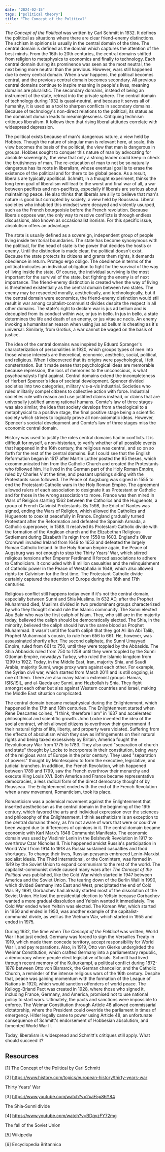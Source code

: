 ```yaml
---
date: "2024-02-15"
tags: ["political theory"]
title: "The Concept of the Political"
---
```


_The Concept of the Political_ was written by Carl Schmitt in 1932. It defines the political as situations where there are clear friend-enemy distinctions. The schism in opinions is usually in the central domain of the time. The central domain is defined as the domain which captures the attention of the best minds. From the 16th to 20th centuries, the central domains shifted from religion to metaphysics to economics and finally to technology. Each central domain during its prominence was seen as the most neutral, the next being more neutral than the previous. However, wars still happened due to every central domain. When a war happens, the political becomes central, and the previous central domain becomes secondary. All previous central domains continue to inspire meaning in people's lives, meaning domains are pluralistic. The secondary domains, instead of being an instrument of the state, retreat into the private sphere. The central domain of technology during 1932 is quasi-neutral, and because it serves all of humanity, it is used as a tool to sharpen conflicts in secondary domains. Because of technology's non-direct relations to the political, its status as the dominant domain leads to meaninglessness. Critiquing technism critiques liberalism. It follows then that rising liberal attitudes correlate with widespread depression.

The political exists because of man's dangerous nature, a view held by Hobbes. Though the nature of singular man is relevant here, at scale, this view becomes the basis of the political, the view that man is dangerous in groups. Hobbes sought to conquer this nature of man by advocating for absolute sovereignty, the view that only a strong leader could keep in check the brutishness of man. The re-education of man to not be so naturally dangerous has its roots in liberalism, whose eventual goal is to erase the existence of the political and for there to be global peace. As a result, liberals are typically apolitical. Schmitt, in a thought experiment, thinks the long term goal of liberalism will lead to the worst and final war of all, a war between pacifists and non-pacifists, especially if liberals are serious about maintaining peace. He also thinks that liberals are silly to believe that man's nature is good but corrupted by society, a view held by Rousseau. Liberal societies who inhabited this mindset were decayed and violently usurped, such as the French bourgeoisie before the French revolution. Because liberals oppose war, the only way to resolve conflicts is through endless discussions, also known as occasionalist ironism. For this specific issue, absolutism offers an advantage.

The state is usually defined as a sovereign, independent group of people living inside territorial boundaries. The state has become synonymous with the political, for the head of state is the power that decides the hostis or enemy. Until the distinction is made clear, the political doesn't exist. Because the state protects its citizens and grants them rights, it demands obedience in return. Protego ergo obligo. The obedience in terms of the political indicates an individual obligation to fight for the survival of the way of living inside the state. Of course, the individual surviving is the most important for the survival of the state, but fighting the enemy is of next importance. The friend-enemy distinction is created when the way of living is threatened existentially as the central domain between two states. The enemy may be respected morally, aesthetically, and technologically, but if the central domain were economics, the friend-enemy distinction would still result in war among capitalist-communist divides despite the respect in all other domains. The state's right to declare war is jus ad bellum and is decoupled from its conduct within war, or jus in bello. In jus in bello, a state determines the life and death of an enemy, or jus vitae ac necis. An enemy invoking a humanitarian reason when using jus ad bellum is cheating as it's universal. Similarly, from Grotius, a war cannot be waged on the basis of justice.

The idea of the central domains was inspired by Eduard Spranger's characterization of personalities in 1920, which groups types of men into those whose interests are theoretical, economic, aesthetic, social, political, and religious. When I discovered that its origins were psychological, I felt consternation. But it made sense that psychological ideas are memorable because repression, the loss of memories to the unconscious, is what psychoanalysts fight against. Central domains extend the incompleteness of Herbert Spencer's idea of societal development. Spencer divided societies into two categories, military vis-a-vis industrial. Societies who ruled militarily compel citizens to collective action with force. Industrial societies rule with reason and use justified claims instead, or claims that are universally justified among rational humans. Comte's law of three stages was also similar, the idea that society develops from a theological to a metaphysical to a positive stage, the final positive stage being a scientific society which strives to logically prove all non-axiomatic ideas. However, Spencer's societal development and Comte's law of three stages miss the economic central domain.

History was used to justify the roles central domains had in conflicts. It is difficult for myself, a non-historian, to verify whether of all possible events that happened in the 16th century, the religious was central, and so on so forth for the rest of the central domains. But I could see that the English Reformation began in 1517 after Martin Luther posted the 95 theses, which excommunicated him from the Catholic Church and created the Protestants who followed him. He lived in the German part of the Holy Roman Empire, ruled by Charles V at the time, and peasant uprisings siding with the Protestants soon followed. The Peace of Augsburg was signed in 1555 to end the Protestant-Catholic wars in the Holy Roman Empire. The agreement allowed rulers of each association to designate it as Protestant or Catholic and for those in the wrong association to move. France was then mired in Wars of Religion starting 1562 between the Catholics and the Huguenots, a group of French Calvinist Protestants. By 1598, the Edict of Nantes was signed, ending the Wars of Religion, which allowed the Catholics and Huguenots to coexist peacefully in France. England gradually turned Protestant after the Reformation and defeated the Spanish Armada, a Catholic superpower, in 1588. It resolved its Protestant-Catholic divide with the formation of the Anglican church and the Elizabethan Religious Settlement during Elizabeth I's reign from 1558 to 1603. England's Oliver Cromwell invaded Ireland from 1649 to 1653 and defeated the largely Roman Catholic Ireland. In the Holy Roman Empire again, the Peace of Augsburg was not enough to stop the Thirty Years' War, which stirred religious tensions after Emperor Ferdinand II forced associations to adhere to Catholicism. It concluded with 8 million casualties and the relinquishment of Catholic power in the Peace of Westphalia in 1648, which also allowed rights for Calvinism for the first time. The Protestant-Catholic divide certainly captured the attention of Europe during the 16th and 17th centuries.

Religious conflict still happens today even if it's not the central domain, especially between Sunni and Shia Muslims. In 632 AD, after the Prophet Muhammad died, Muslims divided in two predominant groups characterized by who they thought should rule the Islamic community. The Sunni elected Abu Bakr who was the first caliph of Islam. They, who still are in the majority today, believed the caliph should be democratically elected. The Shia, in the minority, believed the caliph should have the same blood as Prophet Muhammad. It wasn't until the fourth caliph that they got Ali ibn Abi Talib, Prophet Muhammad's cousin, to rule from 656 to 661. He, however, was assassinated shortly after. The second caliphate, the Sunni Umayyad Empire, ruled from 661 to 750, until they were toppled by the Abbasids. The Shia Abbasids ruled from 750 to 1258 until they were toppled by the Sunni Ottoman Empire, nowadays Turkey, who ruled the Islamic kingdom from 1299 to 1922. Today, in the Middle East, Iran, majority Shia, and Saudi Arabia, majority Sunni, wage proxy wars against each other. For example, the Syrian civil war, which started from March 2011 and is still ongoing, is one of them. There are also many Islamic extremist groups: Hamas, ISIS/ISIL, and al-Qaeda are Sunni, and Hezbollah is Shia. They fight amongst each other but also against Western countries and Israel, making the Middle East situation complicated.

The central domain became metaphysical during the Enlightenment, which happened in the 17th and 18th centuries. The Enlightenment started when Rene Descartes coined, "I think, therefore I am" in 1637 and accelerated philosophical and scientific growth. John Locke invented the idea of the social contract, which allowed citizens to overthrow their government if their natural rights of life, liberty, and property were violated. Suffering from the effects of absolutism which they saw as infringements on their natural rights and being taxed excessively by Britain, America fought the Revolutionary War from 1775 to 1783. They also used "separation of church and state" thought by Locke to incorporate in their constitution, being wary of the religious wars of Europe in the prior century. They used "separation of powers" thought by Montesquieu to form the executive, legislative, and judicial branches. In addition, the French Revolution, which happened between 1789 and 1799, saw the French overthrow their monarchy and execute King Louis XVI. Both America and France became representative democracies, a less radical form of the direct democracy thought of by Rousseau. The Enlightenment ended with the end of the French Revolution when a new movement, Romanticism, took its place.

Romanticism was a polemical movement against the Enlightenment that inserted aestheticism as the central domain in the beginning of the 19th century, which favored the arts and individual expression over the sciences and philosophy of the Enlightenment. I think aestheticism is an exception to the central domains theory, as I'm not aware of wars that were or could've been waged due to differences of opinions in it. The central domain became economic with Karl Marx's 1848 Communist Manifesto. The economic domain was used by Vladimir Lenin in the Bolshevik Revolution in 1917 to overthrow Czar Nicholas II. This happened amidst Russia's participation in World War I from 1914 to 1918 as Russia sustained casualties and food shortages. To change their lives, Russian peasants embraced Lenin-Marxist socialist ideals. The Third International, or the Comintern, was formed in 1919 by the Soviet Union to expand communism to the rest of the world. The capitalist-communist divide caused many wars after _The Concept of the Political_ was published, like the Cold War which started in 1947 between America and the Soviet Union. The tearing down of the Berlin Wall in 1990, which divided Germany into East and West, precipitated the end of Cold War. By 1991, Gorbachev had already started most of the dissolution of the Soviet Union. He lost the presidential election to Yeltsin because Gorbachev wanted a more gradual dissolution and Yeltsin wanted it immediately. The Cold War ended when Yeltsin was elected. The Korean War, which started in 1950 and ended in 1953, was another example of the capitalist-communist divide, as well as the Vietnam War, which started in 1955 and ended in 1975.

During 1932, the time when _The Concept of the Political_ was written, World War I had just ended. Germany was forced to sign the Versailles Treaty in 1919, which made them concede territory, accept responsibility for World War I, and pay reparations. Also, in 1919, Otto von Gierke undergirded the Weimar Constitution, which crafted Germany into a parliamentary republic, a democracy where people elect legislative officials. Schmitt had lived through recent memory of the Kulturkampf, a political conflict during 1872-1878 between Otto von Bismarck, the German chancellor, and the Catholic Church, a reminder of the intense religious wars of the 16th century. Despite that, peace was gaining momentum with the formation of the League of Nations in 1920, which would sanction offenders of world peace. The Kellogg-Briand Pact was created in 1928, where those who signed it, including France, Germany, and America, promised not to use national policy to start wars. Ultimately, the pacts and sanctions were impossible to enforce. The Weimar Constitution through Article 48 allowed commissarial dictatorship, where the President could override the parliament in times of emergency. Hitler legally came to power using Article 48, an unfortunate consequence of Schmitt's endorsement of Hobbesian absolutism, and fomented World War II.

Today, liberalism is widespread and Schmitt's critiques still apply. What should succeed it?

## Resources

<a id="1">[1]</a>
The Concept of the Political by Carl Schmitt

<a id="2">[2]</a>
https://www.history.com/topics/european-history/thirty-years-war

Thirty Years' War

<a id="3">[3]</a>
https://www.youtube.com/watch?v=2xaF5p86Y84

The Shia-Sunni divide

<a id="4">[4]</a>
https://www.youtube.com/watch?v=BDqvzFY72mg

The fall of the Soviet Union

<a id="5">[5]</a>
Wikipedia

<a id="6">[6]</a>
Encyclopedia Britannica
